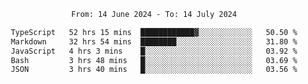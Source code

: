 <div align="center">
<p style="text-align: center;">
<!--START_SECTION:waka-->

```txt
From: 14 June 2024 - To: 14 July 2024

TypeScript   52 hrs 15 mins  ████████████▓░░░░░░░░░░░░   50.50 %
Markdown     32 hrs 54 mins  ████████░░░░░░░░░░░░░░░░░   31.80 %
JavaScript   4 hrs 3 mins    █░░░░░░░░░░░░░░░░░░░░░░░░   03.92 %
Bash         3 hrs 48 mins   █░░░░░░░░░░░░░░░░░░░░░░░░   03.69 %
JSON         3 hrs 40 mins   █░░░░░░░░░░░░░░░░░░░░░░░░   03.56 %
```

<!--END_SECTION:waka-->
</p>
</div>
